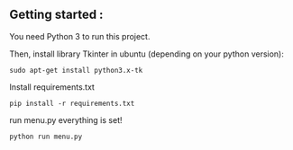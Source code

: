 ## Getting started :
You need Python 3 to run this project.

Then, install library Tkinter in ubuntu (depending on your python version):
```
sudo apt-get install python3.x-tk 
```
Install requirements.txt

```
pip install -r requirements.txt
```


run menu.py everything is set!
```
python run menu.py
```